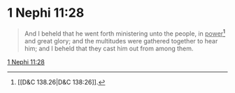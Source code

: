 # 1 Nephi 11:28

> And I beheld that he went forth ministering unto the people, in <u>power</u>[^a] and great glory; and the multitudes were gathered together to hear him; and I beheld that they cast him out from among them.

[1 Nephi 11:28](https://www.churchofjesuschrist.org/study/scriptures/bofm/1-ne/11?lang=eng&id=p28#p28)


[^a]: [[D&C 138.26|D&C 138:26]].  
